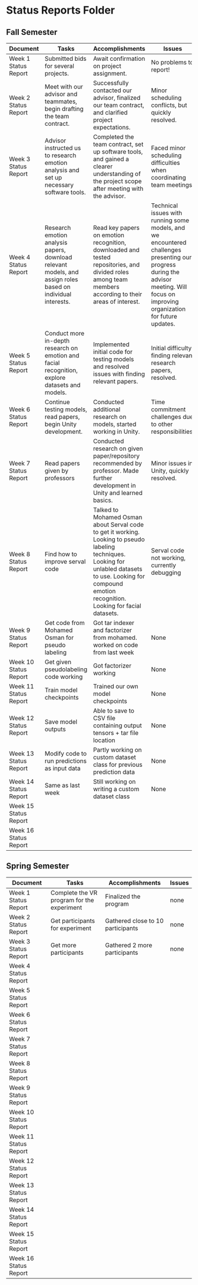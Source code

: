 # Status Reports Folder

## Fall Semester

| Document | Tasks | Accomplishments | Issues |
|---|---|---|---|
| Week 1 Status Report | Submitted bids for several projects. | Await confirmation on project assignment. | No problems to report! |
| Week 2 Status Report | Meet with our advisor and teammates, begin drafting the team contract.	| Successfully contacted our advisor, finalized our team contract, and clarified project expectations. | Minor scheduling conflicts, but quickly resolved. |
| Week 3 Status Report | Advisor instructed us to research emotion analysis and set up necessary software tools. | Completed the team contract, set up software tools, and gained a clearer understanding of the project scope after meeting with the advisor. | Faced minor scheduling difficulties when coordinating team meetings. |
| Week 4 Status Report | Research emotion analysis papers, download relevant models, and assign roles based on individual interests. | Read key papers on emotion recognition, downloaded and tested repositories, and divided roles among team members according to their areas of interest. | Technical issues with running some models, and we encountered challenges presenting our progress during the advisor meeting. Will focus on improving organization for future updates. |
| Week 5 Status Report | Conduct more in-depth research on emotion and facial recognition, explore datasets and models. | Implemented initial code for testing models and resolved issues with finding relevant papers. | Initial difficulty finding relevant research papers, resolved. |
| Week 6 Status Report | Continue testing models, read papers, begin Unity development. | Conducted additional research on models, started working in Unity. | Time commitment challenges due to other responsibilities. |
| Week 7 Status Report | Read papers given by professors | Conducted research on given paper/repository recommended by professor. Made further development in Unity and learned basics. | Minor issues in Unity, quickly resolved.|
| Week 8 Status Report | Find how to improve serval code | Talked to Mohamed Osman about Serval code to get it working. Looking to pseudo labeling techniques. Looking for unlabled datasets to use. Looking for compound emotion recognition. Looking for facial datasets. | Serval code not working, currently debugging |
| Week 9 Status Report | Get code from Mohamed Osman for pseudo labeling | Got tar indexer and factorizer from mohamed. worked on code from last week | None |
| Week 10 Status Report | Get given pseudolabeling code working | Got factorizer working | None |
| Week 11 Status Report | Train model checkpoints | Trained our own model checkpoints | None |
| Week 12 Status Report | Save model outputs | Able to save to CSV file containing output tensors + tar file location | None |
| Week 13 Status Report | Modify code to run predictions as input data | Partly working on custom dataset class for previous prediction data | None |
| Week 14 Status Report | Same as last week | Still working on writing a custom dataset class | None |
| Week 15 Status Report | | | |
| Week 16 Status Report | | | |

## Spring Semester

| Document | Tasks | Accomplishments| Issues |
|---|---|---|---|
| Week 1 Status Report |Complete the VR program for the experiment | Finalized the program|none |
| Week 2 Status Report |Get participants for experiment |Gathered close to 10 participants | none|
| Week 3 Status Report |Get more participants |Gathered 2 more participants| none|
| Week 4 Status Report | | | |
| Week 5 Status Report | | | |
| Week 6 Status Report | | | |
| Week 7 Status Report | | | |
| Week 8 Status Report | | | |
| Week 9 Status Report | | | |
| Week 10 Status Report | | | |
| Week 11 Status Report | | | |
| Week 12 Status Report | | | |
| Week 13 Status Report | | | |
| Week 14 Status Report | | | |
| Week 15 Status Report | | | |
| Week 16 Status Report | | | |
